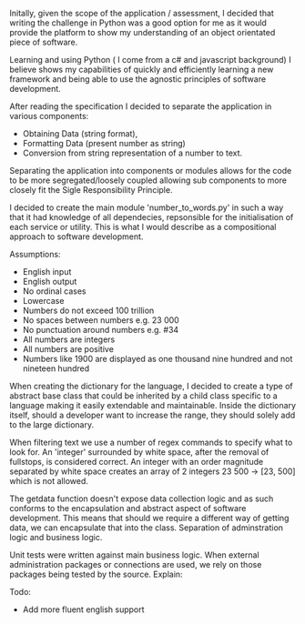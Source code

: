 Initally, given the scope of the application / assessment, I decided that writing the challenge in Python was a good option for me as it would provide the platform to show my understanding of an object orientated piece of software. 

Learning and using Python ( I come from a c# and javascript background) I believe shows my capabilities of quickly and efficiently learning a new framework and being able to use the agnostic principles of software development.

After reading the specification I decided to separate the application in various components: 

- Obtaining Data (string format), 
- Formatting Data (present number as string)
- Conversion from string representation of a number to text. 

Separating the application into components or modules allows for the code to be more segregated/loosely coupled allowing sub components to more closely fit the Sigle Responsibility Principle. 

I decided to create the main module 'number_to_words.py' in such a way that it had knowledge of all dependecies, repsonsible for the initialisation of each service or utility. This is what I would describe as a compositional approach to software development. 

Assumptions: 
- English input
- English output
- No ordinal cases
- Lowercase
- Numbers do not exceed 100 trillion
- No spaces between numbers e.g. 23 000
- No punctuation around numbers e.g. #34
- All numbers are integers
- All numbers are positive
- Numbers like 1900 are displayed as one thousand nine hundred and not nineteen hundred

When creating the dictionary for the language, I decided to create a type of abstract base class that could be inherited by a child class specific to a language making it easily extendable and maintainable. Inside the dictionary itself, should a developer want to increase the range, they should solely add to the large dictionary. 

When filtering text we use a number of regex commands to specify what to look for. An 'integer' surrounded by white space, after the removal of fullstops, is considered correct. An integer with an order magnitude separated by white space creates an array of 2 integers 23 500 -> [23, 500] which is not allowed. 

The getdata function doesn't expose data collection logic and as such conforms to the encapsulation and abstract aspect of software development. This means that should we require a different way of getting data, we can encapsulate that into the class. Separation of adminstration logic and business logic.

Unit tests were written against main business logic. When external administration packages or connections are used, we rely on those packages being tested by the source. 
Explain: 

Todo: 

- Add more fluent english support





